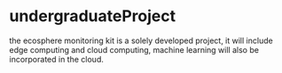 # undergraduateProject
the ecosphere monitoring kit is a solely developed project, it will include edge computing and cloud computing, machine learning will also be incorporated in the cloud.
